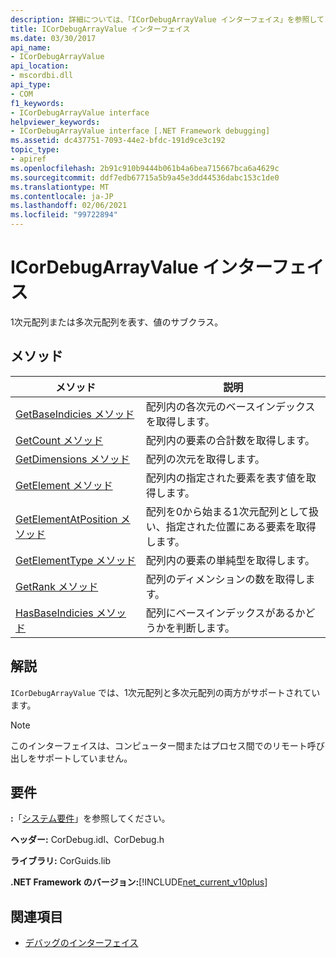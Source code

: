 ```yaml
---
description: 詳細については、「ICorDebugArrayValue インターフェイス」を参照してください。
title: ICorDebugArrayValue インターフェイス
ms.date: 03/30/2017
api_name:
- ICorDebugArrayValue
api_location:
- mscordbi.dll
api_type:
- COM
f1_keywords:
- ICorDebugArrayValue interface
helpviewer_keywords:
- ICorDebugArrayValue interface [.NET Framework debugging]
ms.assetid: dc437751-7093-44e2-bfdc-191d9ce3c192
topic_type:
- apiref
ms.openlocfilehash: 2b91c910b9444b061b4a6bea715667bca6a4629c
ms.sourcegitcommit: ddf7edb67715a5b9a45e3dd44536dabc153c1de0
ms.translationtype: MT
ms.contentlocale: ja-JP
ms.lasthandoff: 02/06/2021
ms.locfileid: "99722894"
---
```

# <a name="icordebugarrayvalue-interface"></a>ICorDebugArrayValue インターフェイス

1次元配列または多次元配列を表す、値のサブクラス。  
  
## <a name="methods"></a>メソッド  
  
|メソッド|説明|  
|------------|-----------------|  
|[GetBaseIndicies メソッド](icordebugarrayvalue-getbaseindicies-method.md)|配列内の各次元のベースインデックスを取得します。|  
|[GetCount メソッド](icordebugarrayvalue-getcount-method.md)|配列内の要素の合計数を取得します。|  
|[GetDimensions メソッド](icordebugarrayvalue-getdimensions-method.md)|配列の次元を取得します。|  
|[GetElement メソッド](icordebugarrayvalue-getelement-method.md)|配列内の指定された要素を表す値を取得します。|  
|[GetElementAtPosition メソッド](icordebugarrayvalue-getelementatposition-method.md)|配列を0から始まる1次元配列として扱い、指定された位置にある要素を取得します。|  
|[GetElementType メソッド](icordebugarrayvalue-getelementtype-method.md)|配列内の要素の単純型を取得します。|  
|[GetRank メソッド](icordebugarrayvalue-getrank-method.md)|配列のディメンションの数を取得します。|  
|[HasBaseIndicies メソッド](icordebugarrayvalue-hasbaseindicies-method.md)|配列にベースインデックスがあるかどうかを判断します。|  
  
## <a name="remarks"></a>解説  

 `ICorDebugArrayValue` では、1次元配列と多次元配列の両方がサポートされています。  
  
> [!NOTE]
> このインターフェイスは、コンピューター間またはプロセス間でのリモート呼び出しをサポートしていません。  
  
## <a name="requirements"></a>要件  

 **:**「[システム要件](../../get-started/system-requirements.md)」を参照してください。  
  
 **ヘッダー:** CorDebug.idl、CorDebug.h  
  
 **ライブラリ:** CorGuids.lib  
  
 **.NET Framework のバージョン:**[!INCLUDE[net_current_v10plus](../../../../includes/net-current-v10plus-md.md)]  
  
## <a name="see-also"></a>関連項目

- [デバッグのインターフェイス](debugging-interfaces.md)
